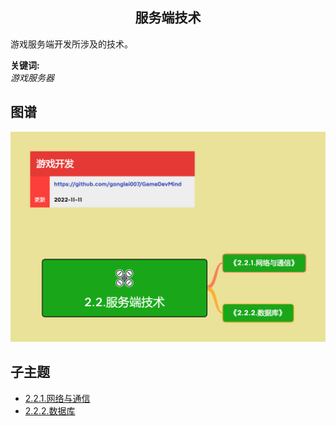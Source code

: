 <h2 align="center">服务端技术</h2>
<p>
游戏服务端开发所涉及的技术。
</p>

**关键词:**<br/>
*游戏服务器*

## 图谱
![图片加载中...](../exports/2.2.服务端技术.png?raw=true)

## 子主题
* [2.2.1.网络与通信](https://github.com/gonglei007/GameDevMind/blob/main/mds/2.2.1.网络与通信.md)
* [2.2.2.数据库](https://github.com/gonglei007/GameDevMind/blob/main/mds/2.2.2.数据库.md)
